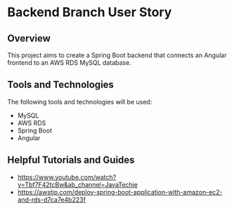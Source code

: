# Backend Branch User Story

## Overview
This project aims to create a Spring Boot backend that connects an Angular frontend to an AWS RDS MySQL database.

## Tools and Technologies
The following tools and technologies will be used:
- MySQL
- AWS RDS
- Spring Boot
- Angular

## Helpful Tutorials and Guides
- https://www.youtube.com/watch?v=Tbf7F42tcBw&ab_channel=JavaTechie
- https://awstip.com/deploy-spring-boot-application-with-amazon-ec2-and-rds-d7ca7e4b223f

